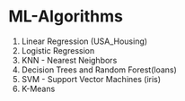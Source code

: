 # ML-Algorithms
1. Linear Regression (USA_Housing)
2. Logistic Regression
3. KNN - Nearest Neighbors
4. Decision Trees and Random Forest(loans)
5. SVM - Support Vector Machines (iris)
6. K-Means
